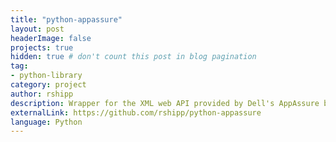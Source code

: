 ```yaml
---
title: "python-appassure"
layout: post
headerImage: false
projects: true
hidden: true # don't count this post in blog pagination
tag:
- python-library
category: project
author: rshipp
description: Wrapper for the XML web API provided by Dell's AppAssure backup servers.
externalLink: https://github.com/rshipp/python-appassure
language: Python
---
```


